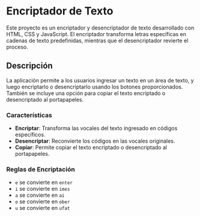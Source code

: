# Encriptador de Texto

Este proyecto es un encriptador y desencriptador de texto desarrollado con HTML, CSS y JavaScript. El encriptador transforma letras específicas en cadenas de texto predefinidas, mientras que el desencriptador revierte el proceso.

## Descripción

La aplicación permite a los usuarios ingresar un texto en un área de texto, y luego encriptarlo o desencriptarlo usando los botones proporcionados. También se incluye una opción para copiar el texto encriptado o desencriptado al portapapeles.

### Características

- **Encriptar**: Transforma las vocales del texto ingresado en códigos específicos.
- **Desencriptar**: Reconvierte los códigos en las vocales originales.
- **Copiar**: Permite copiar el texto encriptado o desencriptado al portapapeles.

### Reglas de Encriptación

- `e` se convierte en `enter`
- `i` se convierte en `imes`
- `a` se convierte en `ai`
- `o` se convierte en `ober`
- `u` se convierte en `ufat`
